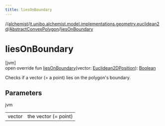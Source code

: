 ```yaml
---
title: liesOnBoundary
---
```

//[alchemist](../../../index.html)/[it.unibo.alchemist.model.implementations.geometry.euclidean2d](../index.html)/[AbstractConvexPolygon](index.html)/[liesOnBoundary](lies-on-boundary.html)



# liesOnBoundary



[jvm]\
open override fun [liesOnBoundary](lies-on-boundary.html)(vector: [Euclidean2DPosition](../../it.unibo.alchemist.model.implementations.positions/-euclidean2-d-position/index.html)): [Boolean](https://kotlinlang.org/api/latest/jvm/stdlib/kotlin/-boolean/index.html)



Checks if a vector (= a point) lies on the polygon's boundary.



## Parameters


jvm

| | |
|---|---|
| vector | the vector (= point) |




